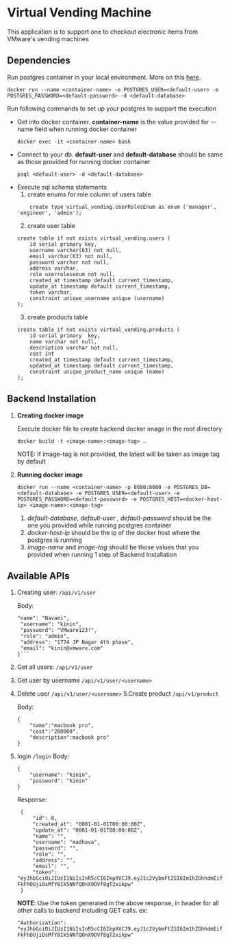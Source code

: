 # Virtual Vending Machine
This application is to support one to checkout electronic items from VMware's vending machines

## Dependencies
Run postgres container in your local environment. More on this [here](https://hub.docker.com/_/postgres).
```
docker run --name <container-name> -e POSTGRES_USER=<default-user> -e POSTGRES_PASSWORD=<default-password> -d <default-database>
```

Run following commands to set up your postgres to support the execution

- Get into docker container. **container-name** is the value provided for --name field when running docker container 
    ```
    docker exec -it <container-name> bash
    ```
- Connect to your db. **default-user** and **default-database** should be same as those provided for running docker container
    ```
    psql <default-user> -d <default-database>
    ```
- Execute sql schema statements
    1. create enums for role column of users table
    ```
        create type virtual_vending.UserRolesEnum as enum ('manager', 'engineer', 'admin');
    ```
    2. create user table   
    ```
    create table if not exists virtual_vending.users (
        id serial primary key,
        username varchar(63) not null,
        email varchar(63) not null,
        password varchar not null,
        address varchar,
        role userrolesenum not null,
        created_at timestamp default current_timestamp,
        update_at timestamp default current_timestamp,
        token varchar,
        constraint unique_username unique (username)
    ); 
    ```
    3. create products table   
    ```
    create table if not exists virtual_vending.products (
        id serial primary  key,
        name varchar not null,
        description varchar not null,
        cost int
        created_at timestamp default current_timestamp,
        updated_at timestamp default current_timestamp,
        constraint unique_product_name unique (name)
    );
    ```
  
 
## Backend Installation
1. **Creating docker image**

    Execute docker file to create backend docker image in the root directory
    ```
    docker build -t <image-name>:<image-tag> .
    ```
    NOTE: If image-tag is not provided, the latest will be taken as image tag by default
2. **Running docker image**

    ```
   docker run --name <container-name> -p 8080:8080 -e POSTGRES_DB=<default-database> -e POSTGRES_USER=<default-user> -e POSTGRES_PASSWORD=<default-password> -e POSTGRES_HOST=<docker-host-ip> <image-name>:<image-tag>
   ```
   1. *default-database*, *default-user* , *default-password* should be the one you provided while running postgres container
   2. *docker-host-ip* should be the ip of the docker host where the postgres is running
   3. *image-name* and *image-tag* should be those values that you provided when running 1 step of Backend Installation
   
   
## Available APIs
1. Creating user:
    ```/api/v1/user```

    Body:
    ```{
    "name": "Navami",
     "username": "kinin",
     "password": "VMware123!",
     "role": "admin",
     "address": "1774 JP Nagar 4th phase",
     "email": "kinin@vmware.com"
    }```
2. Get all users:
    ```/api/v1/user```
3. Get user by username
    ```/api/v1/user/<username>```
4. Delete user
    ```/api/v1/user/<username>```
5.Create product
    ```/api/v1/product```

    Body:
    ```
   {
        "name":"macbook pro",
        "cost":"200000",
        "description":macbook pro"
    }
   ```

6. login
    ```/login```
    Body:
    ```
    {
        "username": "kinin",
        "password": "kinin"
    }
   ```
   Response:
   ```
    {
        "id": 0,
        "created_at": "0001-01-01T00:00:00Z",
        "update_at": "0001-01-01T00:00:00Z",
        "name": "",
        "username": "madhava",
        "password": "",
        "role": "",
        "address": "",
        "email": "",
        "token": "eyJhbGciOiJIUzI1NiIsInR5cCI6IkpXVCJ9.eyJ1c2VybmFtZSI6Im1hZGhhdmEifQ.QprsO-FkFhOUjiOsMfY8Ik5NNfQOnX9DVf8gT2xikpw"
    }
    ```
   
   **NOTE**: Use the token generated in the above response, in header for all other calls to backend including GET calls. 
   ex:
   ```
   "Authorization":  "eyJhbGciOiJIUzI1NiIsInR5cCI6IkpXVCJ9.eyJ1c2VybmFtZSI6Im1hZGhhdmEifQ.QprsO-FkFhOUjiOsMfY8Ik5NNfQOnX9DVf8gT2xikpw"
   ```
   

